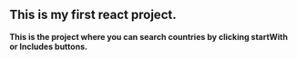 ﻿## This is my first react project.

**This is the project where you can search countries by clicking startWith or Includes buttons.**
